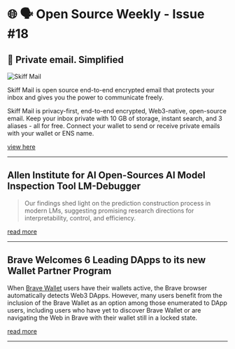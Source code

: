 # 🌐 🗣️ Open Source Weekly - Issue #18

## 📨 Private email. Simplified

![Skiff Mail](https://cdn.sanity.io/images/j846cla7/production/6b6da3193319387679147fd0763bf6032c2ab538-3418x2035.png)

Skiff Mail is open source end-to-end encrypted email that protects your inbox and gives you the power to communicate freely.

Skiff Mail is privacy-first, end-to-end encrypted, Web3-native, open-source email. Keep your inbox private with 10 GB of storage, instant search, and 3 aliases - all for free. Connect your wallet to send or receive private emails with your wallet or ENS name.

[view here](https://skiff.com/)

---

## Allen Institute for AI Open-Sources AI Model Inspection Tool LM-Debugger

> Our findings shed light on the prediction construction process in modern LMs, suggesting promising research directions for interpretability, control, and efficiency.

[read more](https://www.infoq.com/news/2022/05/allen-ai-lm-debugger/)

---

## Brave Welcomes 6 Leading DApps to its new Wallet Partner Program

When [Brave Wallet](https://brave.com/brave-wallet-launch/) users have their wallets active, the Brave browser automatically detects Web3 DApps. However, many users benefit from the inclusion of the Brave Wallet as an option among those enumerated to DApp users, including users who have yet to discover Brave Wallet or are navigating the Web in Brave with their wallet still in a locked state.

[read more](https://brave.com/wallet-partner-program/)

---
